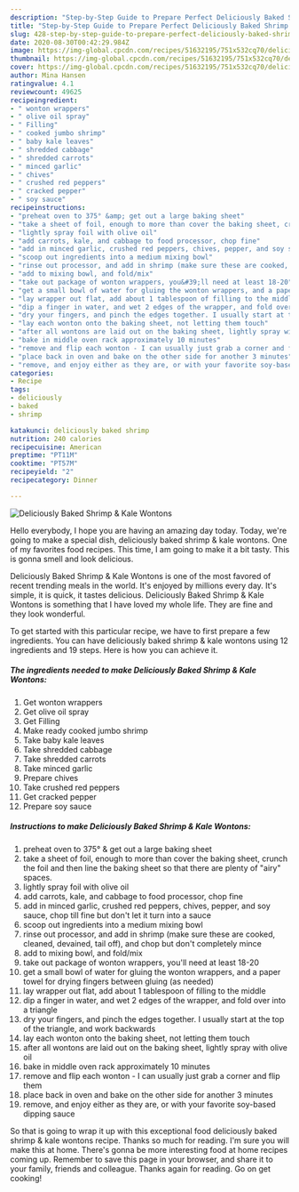 ```yaml
---
description: "Step-by-Step Guide to Prepare Perfect Deliciously Baked Shrimp &amp;amp; Kale Wontons"
title: "Step-by-Step Guide to Prepare Perfect Deliciously Baked Shrimp &amp;amp; Kale Wontons"
slug: 428-step-by-step-guide-to-prepare-perfect-deliciously-baked-shrimp-and-amp-kale-wontons
date: 2020-08-30T00:42:29.984Z
image: https://img-global.cpcdn.com/recipes/51632195/751x532cq70/deliciously-baked-shrimp-kale-wontons-recipe-main-photo.jpg
thumbnail: https://img-global.cpcdn.com/recipes/51632195/751x532cq70/deliciously-baked-shrimp-kale-wontons-recipe-main-photo.jpg
cover: https://img-global.cpcdn.com/recipes/51632195/751x532cq70/deliciously-baked-shrimp-kale-wontons-recipe-main-photo.jpg
author: Mina Hansen
ratingvalue: 4.1
reviewcount: 49625
recipeingredient:
- " wonton wrappers"
- " olive oil spray"
- " Filling"
- " cooked jumbo shrimp"
- " baby kale leaves"
- " shredded cabbage"
- " shredded carrots"
- " minced garlic"
- " chives"
- " crushed red peppers"
- " cracked pepper"
- " soy sauce"
recipeinstructions:
- "preheat oven to 375° &amp; get out a large baking sheet"
- "take a sheet of foil, enough to more than cover the baking sheet, crunch the foil and then line the baking sheet so that there are plenty of &#34;airy&#34; spaces."
- "lightly spray foil with olive oil"
- "add carrots, kale, and cabbage to food processor, chop fine"
- "add in minced garlic, crushed red peppers, chives, pepper, and soy sauce, chop till fine but don&#39;t let it turn into a sauce"
- "scoop out ingredients into a medium mixing bowl"
- "rinse out processor, and add in shrimp (make sure these are cooked, cleaned, devained, tail off), and chop but don&#39;t completely mince"
- "add to mixing bowl, and fold/mix"
- "take out package of wonton wrappers, you&#39;ll need at least 18-20"
- "get a small bowl of water for gluing the wonton wrappers, and a paper towel for drying fingers between gluing (as needed)"
- "lay wrapper out flat, add about 1 tablespoon of filling to the middle"
- "dip a finger in water, and wet 2 edges of the wrapper, and fold over into a triangle"
- "dry your fingers, and pinch the edges together. I usually start at the top of the triangle, and work backwards"
- "lay each wonton onto the baking sheet, not letting them touch"
- "after all wontons are laid out on the baking sheet, lightly spray with olive oil"
- "bake in middle oven rack approximately 10 minutes"
- "remove and flip each wonton - I can usually just grab a corner and flip them"
- "place back in oven and bake on the other side for another 3 minutes"
- "remove, and enjoy either as they are, or with your favorite soy-based dipping sauce"
categories:
- Recipe
tags:
- deliciously
- baked
- shrimp

katakunci: deliciously baked shrimp 
nutrition: 240 calories
recipecuisine: American
preptime: "PT11M"
cooktime: "PT57M"
recipeyield: "2"
recipecategory: Dinner

---
```



![Deliciously Baked Shrimp &amp; Kale Wontons](https://img-global.cpcdn.com/recipes/51632195/751x532cq70/deliciously-baked-shrimp-kale-wontons-recipe-main-photo.jpg)

Hello everybody, I hope you are having an amazing day today. Today, we're going to make a special dish, deliciously baked shrimp &amp; kale wontons. One of my favorites food recipes. This time, I am going to make it a bit tasty. This is gonna smell and look delicious.

Deliciously Baked Shrimp &amp; Kale Wontons is one of the most favored of recent trending meals in the world. It's enjoyed by millions every day. It's simple, it is quick, it tastes delicious. Deliciously Baked Shrimp &amp; Kale Wontons is something that I have loved my whole life. They are fine and they look wonderful.




To get started with this particular recipe, we have to first prepare a few ingredients. You can have deliciously baked shrimp &amp; kale wontons using 12 ingredients and 19 steps. Here is how you can achieve it.

<!--inarticleads1-->

##### The ingredients needed to make Deliciously Baked Shrimp &amp; Kale Wontons:

1. Get  wonton wrappers
1. Get  olive oil spray
1. Get  Filling
1. Make ready  cooked jumbo shrimp
1. Take  baby kale leaves
1. Take  shredded cabbage
1. Take  shredded carrots
1. Take  minced garlic
1. Prepare  chives
1. Take  crushed red peppers
1. Get  cracked pepper
1. Prepare  soy sauce




<!--inarticleads2-->

##### Instructions to make Deliciously Baked Shrimp &amp; Kale Wontons:

1. preheat oven to 375° &amp; get out a large baking sheet
1. take a sheet of foil, enough to more than cover the baking sheet, crunch the foil and then line the baking sheet so that there are plenty of &#34;airy&#34; spaces.
1. lightly spray foil with olive oil
1. add carrots, kale, and cabbage to food processor, chop fine
1. add in minced garlic, crushed red peppers, chives, pepper, and soy sauce, chop till fine but don&#39;t let it turn into a sauce
1. scoop out ingredients into a medium mixing bowl
1. rinse out processor, and add in shrimp (make sure these are cooked, cleaned, devained, tail off), and chop but don&#39;t completely mince
1. add to mixing bowl, and fold/mix
1. take out package of wonton wrappers, you&#39;ll need at least 18-20
1. get a small bowl of water for gluing the wonton wrappers, and a paper towel for drying fingers between gluing (as needed)
1. lay wrapper out flat, add about 1 tablespoon of filling to the middle
1. dip a finger in water, and wet 2 edges of the wrapper, and fold over into a triangle
1. dry your fingers, and pinch the edges together. I usually start at the top of the triangle, and work backwards
1. lay each wonton onto the baking sheet, not letting them touch
1. after all wontons are laid out on the baking sheet, lightly spray with olive oil
1. bake in middle oven rack approximately 10 minutes
1. remove and flip each wonton - I can usually just grab a corner and flip them
1. place back in oven and bake on the other side for another 3 minutes
1. remove, and enjoy either as they are, or with your favorite soy-based dipping sauce




So that is going to wrap it up with this exceptional food deliciously baked shrimp &amp; kale wontons recipe. Thanks so much for reading. I'm sure you will make this at home. There's gonna be more interesting food at home recipes coming up. Remember to save this page in your browser, and share it to your family, friends and colleague. Thanks again for reading. Go on get cooking!
